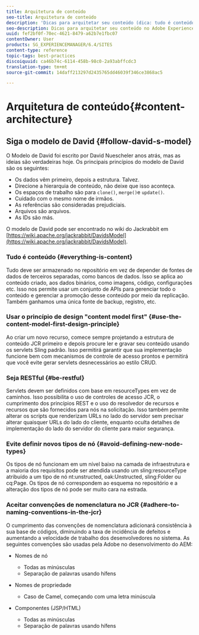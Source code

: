 ```yaml
---
title: Arquitetura de conteúdo
seo-title: Arquitetura de conteúdo
description: 'Dicas para arquitetar seu conteúdo (dica: tudo é conteúdo)'
seo-description: Dicas para arquitetar seu conteúdo no Adobe Experience Manager (AEM). (dica - tudo é conteúdo)
uuid: fef2bf0f-70ec-4621-8479-a62b7e1fbc07
contentOwner: User
products: SG_EXPERIENCEMANAGER/6.4/SITES
content-type: reference
topic-tags: best-practices
discoiquuid: ca46b74c-6114-458b-98c0-2a93abffcdc3
translation-type: tm+mt
source-git-commit: 14daff213297d2435765dd46039f346ce3868ac5

---
```



# Arquitetura de conteúdo{#content-architecture}

## Siga o modelo de David {#follow-david-s-model}

O Modelo de David foi escrito por David Nuescheler anos atrás, mas as ideias são verdadeiras hoje. Os principais princípios do modelo de David são os seguintes:

* Os dados vêm primeiro, depois a estrutura. Talvez.
* Direcione a hierarquia de conteúdo, não deixe que isso aconteça.
* Os espaços de trabalho são para `clone()`, `merge()`e `update()`.
* Cuidado com o mesmo nome de irmãos.
* As referências são consideradas prejudiciais.
* Arquivos são arquivos.
*  As IDs são más.

O modelo de David pode ser encontrado no wiki do Jackrabbit em [https://wiki.apache.org/jackrabbit/DavidsModel](https://wiki.apache.org/jackrabbit/DavidsModel).

### Tudo é conteúdo {#everything-is-content}

Tudo deve ser armazenado no repositório em vez de depender de fontes de dados de terceiros separadas, como bancos de dados. Isso se aplica ao conteúdo criado, aos dados binários, como imagens, código, configurações etc. Isso nos permite usar um conjunto de APIs para gerenciar todo o conteúdo e gerenciar a promoção desse conteúdo por meio da replicação. Também ganhamos uma única fonte de backup, registro, etc.

### Usar o princípio de design &quot;content model first&quot; {#use-the-content-model-first-design-principle}

Ao criar um novo recurso, comece sempre projetando a estrutura de conteúdo JCR primeiro e depois procure ler e gravar seu conteúdo usando os servlets Sling padrão. Isso permitirá garantir que sua implementação funcione bem com mecanismos de controle de acesso prontos e permitirá que você evite gerar servlets desnecessários ao estilo CRUD.

### Seja RESTful {#be-restful}

Servlets devem ser definidos com base em resourceTypes em vez de caminhos. Isso possibilita o uso de controles de acesso JCR, o cumprimento dos princípios REST e o uso do resolvedor de recursos e recursos que são fornecidos para nós na solicitação. Isso também permite alterar os scripts que renderizam URLs no lado do servidor sem precisar alterar quaisquer URLs do lado do cliente, enquanto oculta detalhes de implementação do lado do servidor do cliente para maior segurança.

### Evite definir novos tipos de nó {#avoid-defining-new-node-types}

Os tipos de nó funcionam em um nível baixo na camada de infraestrutura e a maioria dos requisitos pode ser atendida usando um sling:resourceType atribuído a um tipo de nó nt:unstructed, oak:Unstructed, sling:Folder ou cq:Page. Os tipos de nó correspondem ao esquema no repositório e a alteração dos tipos de nó pode ser muito cara na estrada.

### Aceitar convenções de nomenclatura no JCR {#adhere-to-naming-conventions-in-the-jcr}

O cumprimento das convenções de nomenclatura adicionará consistência à sua base de códigos, diminuindo a taxa de incidência de defeitos e aumentando a velocidade de trabalho dos desenvolvedores no sistema. As seguintes convenções são usadas pela Adobe no desenvolvimento do AEM:

* Nomes de nó

   * Todas as minúsculas
   * Separação de palavras usando hífens

* Nomes de propriedade

   * Caso de Camel, começando com uma letra minúscula

* Componentes (JSP/HTML)

   * Todas as minúsculas
   * Separação de palavras usando hífens


